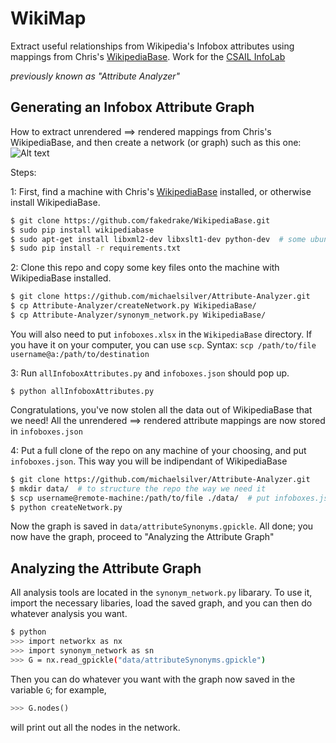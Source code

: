 # WikiMap
Extract useful relationships from Wikipedia's Infobox attributes using mappings from Chris's [WikipediaBase](https://github.com/fakedrake/WikipediaBase). Work for the [CSAIL InfoLab](http://groups.csail.mit.edu/infolab/)

_previously known as "Attribute Analyzer"_

## Generating an Infobox Attribute Graph
How to extract unrendered ==> rendered mappings from Chris's WikipediaBase, and then create a network (or graph) such as this one:
![Alt text](/../master/images/keyPeople35.png?raw=true "Example Graph")

Steps:

1: First, find a machine with Chris's [WikipediaBase](https://github.com/fakedrake/WikipediaBase) installed, or otherwise install WikipediaBase.
```Bash
$ git clone https://github.com/fakedrake/WikipediaBase.git
$ sudo pip install wikipediabase
$ sudo apt-get install libxml2-dev libxslt1-dev python-dev  # some ubuntu machines might not have some packages installed
$ sudo pip install -r requirements.txt
```

2: Clone this repo and copy some key files onto the machine with WikipediaBase installed.
```Bash
$ git clone https://github.com/michaelsilver/Attribute-Analyzer.git
$ cp Attribute-Analyzer/createNetwork.py WikipediaBase/
$ cp Attribute-Analyzer/synonym_network.py WikipediaBase/
```
You will also need to put `infoboxes.xlsx` in the `WikipediaBase` directory. If you have it on your computer, you can use `scp`. Syntax: `scp /path/to/file username@a:/path/to/destination`

3: Run `allInfoboxAttributes.py` and `infoboxes.json` should pop up.
```
$ python allInfoboxAttributes.py
```
Congratulations, you've now stolen all the data out of WikipediaBase that we need! All the unrendered ==> rendered attribute mappings are now stored in `infoboxes.json`

4: Put a full clone of the repo on any machine of your choosing, and put `infoboxes.json`. This way you will be indipendant of WikipediaBase
```Bash
$ git clone https://github.com/michaelsilver/Attribute-Analyzer.git
$ mkdir data/  # to structure the repo the way we need it
$ scp username@remote-machine:/path/to/file ./data/  # put infoboxes.json where it needs to be
$ python createNetwork.py
```
Now the graph is saved in `data/attributeSynonyms.gpickle`. All done; you now have the graph, proceed to "Analyzing the Attribute Graph"

## Analyzing the Attribute Graph
All analysis tools are located in the `synonym_network.py` libarary. To use it, import the necessary libaries, load the saved graph, and you can then do whatever analysis you want.
```Bash
$ python
>>> import networkx as nx
>>> import synonym_network as sn
>>> G = nx.read_gpickle("data/attributeSynonyms.gpickle")
```
Then you can do whatever you want with the graph now saved in the variable `G`; for example,
```Python
>>> G.nodes()
```
will print out all the nodes in the network.
